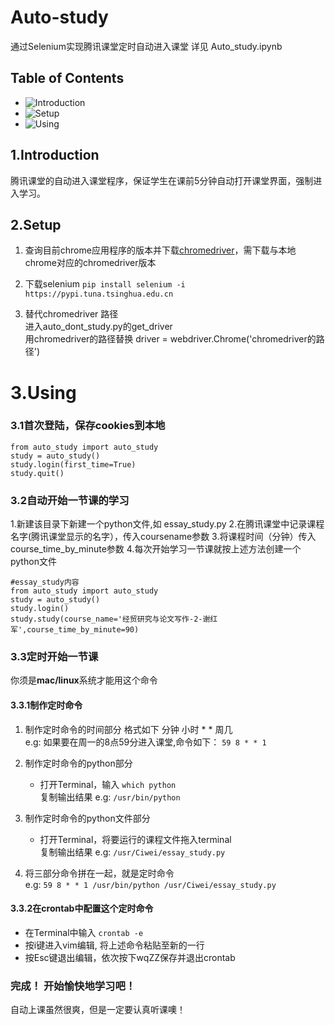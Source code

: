 # Auto-study
通过Selenium实现腾讯课堂定时自动进入课堂
详见 Auto_study.ipynb
## Table of Contents
* ![Introduction](#Introduction)
* ![Setup](#Setup)
* ![Using](#Using)
## 1.Introduction
腾讯课堂的自动进入课堂程序，保证学生在课前5分钟自动打开课堂界面，强制进入学习。
## 2.Setup
1. 查询目前chrome应用程序的版本并下载[chromedriver](https://sites.google.com/a/chromium.org/chromedriver/downloads)，需下载与本地chrome对应的chromedriver版本<br>

2. 下载selenium 
    ```pip install selenium -i https://pypi.tuna.tsinghua.edu.cn```
    
3. 替代chromedriver 路径
    <br>进入auto_dont_study.py的get_driver
    <br>用chromedriver的路径替换 driver = webdriver.Chrome('chromedriver的路径')
    
# 3.Using
### 3.1首次登陆，保存cookies到本地
```
from auto_study import auto_study 
study = auto_study()
study.login(first_time=True)
study.quit()
```

### 3.2自动开始一节课的学习
1.新建该目录下新建一个python文件,如 essay_study.py
    2.在腾讯课堂中记录课程名字(腾讯课堂显示的名字），传入coursename参数
    3.将课程时间（分钟）传入course_time_by_minute参数
    4.每次开始学习一节课就按上述方法创建一个python文件
    
```
#essay_study内容
from auto_study import auto_study
study = auto_study()
study.login()
study.study(course_name='经贸研究与论文写作-2-谢红军',course_time_by_minute=90)
```
    
### 3.3定时开始一节课

你须是**mac/linux**系统才能用这个命令
#### 3.3.1制作定时命令
1. 制作定时命令的时间部分 格式如下
     分钟 小时 * * 周几 
     <br>e.g:
     如果要在周一的8点59分进入课堂,命令如下：
     ```59 8 * * 1```
     
2. 制作定时命令的python部分
    * 打开Terminal，输入 ```which python```
    <br>复制输出结果
    e.g:
    ```/usr/bin/python```
3. 制作定时命令的python文件部分
    * 打开Terminal，将要运行的课程文件拖入terminal<br>复制输出结果
    e.g:
    ```/usr/Ciwei/essay_study.py```
4. 将三部分命令拼在一起，就是定时命令
    <br>e.g:
    ```59 8 * * 1 /usr/bin/python /usr/Ciwei/essay_study.py```
    
#### 3.3.2在crontab中配置这个定时命令

* 在Terminal中输入
```crontab -e```
* 按i键进入vim编辑, 将上述命令粘贴至新的一行
* 按Esc键退出编辑，依次按下wqZZ保存并退出crontab


### 完成！ 开始愉快地学习吧！
自动上课虽然很爽，但是一定要认真听课噢！
